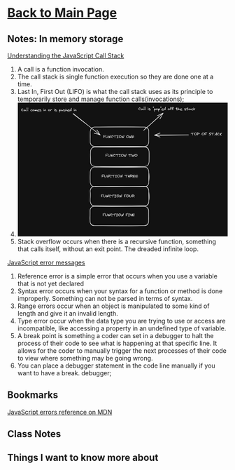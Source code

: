# [Back to Main Page](https://reecerenninger.github.io/reading-notes/)

## Notes: In memory storage

[Understanding the JavaScript Call Stack](https://medium.freecodecamp.org/understanding-the-javascript-call-stack-861e41ae61d4)

1. A call is a function invocation.
2. The call stack is single function execution so they are done one at a time.
3. Last In, First Out (LIFO) is what the call stack uses as its principle to temporarily store and manage function calls(invocations);
4. ![call stack](/call-stack-drawing.png)
5. Stack overflow occurs when there is a recursive function, something that calls itself, without an exit point. The dreaded infinite loop.

[JavaScript error messages](https://codeburst.io/javascript-error-messages-debugging-d23f84f0ae7c)

1. Reference error is a simple error that occurs when you use a variable that is not yet declared
2. Syntax error occurs when your syntax for a function or method is done improperly. Something can not be parsed in terms of syntax.
3. Range errors occur when an object is manipulated to some kind of length and give it an invalid length.
4. Type error occur when the data type you are trying to use or access are incompatible, like accessing a property in an undefined type of variable.
5. A break point is something a coder can set in a debugger to halt the process of their code to see what is happening at that specific line.  It allows for the coder to manually trigger the next processes of their code to view where something may be going wrong.
6. You can place a debugger statement in the code line manually if you want to have a break. debugger;

## Bookmarks

[JavaScript errors reference on MDN](https://developer.mozilla.org/en-US/docs/Web/JavaScript/Reference/Errors)

## Class Notes

## Things I want to know more about
